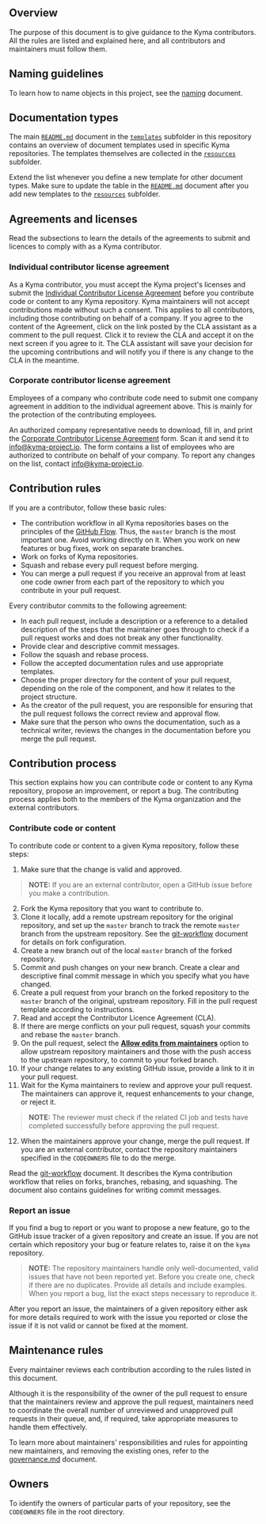 ## Overview

The purpose of this document is to give guidance to the Kyma contributors. All the rules are listed and explained here, and all contributors and maintainers must follow them.

## Naming guidelines

To learn how to name objects in this project, see the [naming](/guidelines/naming.md) document.

## Documentation types

The main [`README.md`](/guidelines/templates/README.md) document in the [`templates`](/guidelines/templates/) subfolder in this repository contains an overview of document templates used in specific Kyma repositories. The templates themselves are collected in the [`resources`](/guidelines/templates/resources/) subfolder.

Extend the list whenever you define a new template for other document types. Make sure to update the table in the [`README.md`](/guidelines/templates/README.md) document after you add new templates to the [`resources`](/guidelines/templates/resources/) subfolder.

## Agreements and licenses

Read the subsections to learn the details of the agreements to submit and licences to comply with as a Kyma contributor.

### Individual contributor license agreement

As a Kyma contributor, you must accept the Kyma project's licenses and submit the
[Individual Contributor License Agreement](https://gist.github.com/CLAassistant/bd1ea8ec8aa0357414e8) before you contribute code or content to any Kyma repository. Kyma maintainers will not accept contributions made without such a consent. This applies to all contributors, including those contributing on behalf of a company. If you agree to the content of the Agreement, click on the link posted by the CLA assistant as a comment to the pull request. Click it to review the CLA and accept it on the next screen if you agree to it. The CLA assistant will save your decision for the upcoming contributions and will notify you if there is any change to the CLA in the meantime.

### Corporate contributor license agreement

Employees of a company who contribute code need to submit one company agreement in addition to the individual agreement above. This is mainly for the protection of the contributing employees.

An authorized company representative needs to download, fill in, and print
the [Corporate Contributor License Agreement](https://github.com/kyma-project/community/blob/master/docs/cla/SAP%20Corporate%20Contributor%20License%20Agreement%20(5-26-15).pdf) form. Scan it and send it to [info@kyma-project.io](mailto:info@kyma-project.io). The form contains a list of employees who are authorized to contribute on behalf of your company. To report any changes on the list, contact [info@kyma-project.io](mailto:info@kyma-project.io).

## Contribution rules

If you are a contributor, follow these basic rules:

* The contribution workflow in all Kyma repositories bases on the principles of the [GitHub Flow](https://guides.github.com/introduction/flow/). Thus, the `master` branch is the most important one. Avoid working directly on it. When you work on new features or bug fixes, work on separate branches.
* Work on forks of Kyma repositories.
* Squash and rebase every pull request before merging.
* You can merge a pull request if you receive an approval from at least one code owner from each part of the repository to which you contribute in your pull request.

Every contributor commits to the following agreement:

* In each pull request, include a description or a reference to a detailed description of the steps that the maintainer goes through to check if a pull request works and does not break any other functionality.
* Provide clear and descriptive commit messages.
* Follow the squash and rebase process.
* Follow the accepted documentation rules and use appropriate templates.
* Choose the proper directory for the content of your pull request, depending on the role of the component, and how it relates to the project structure.
* As the creator of the pull request, you are responsible for ensuring that the pull request follows the correct review and approval flow.
* Make sure that the person who owns the documentation, such as a technical writer, reviews the changes in the documentation before you merge the pull request.

## Contribution process

This section explains how you can contribute code or content to any Kyma repository, propose an improvement, or report a bug. The contributing process applies both to the members of the Kyma organization and the external contributors.

### Contribute code or content

To contribute code or content to a given Kyma repository, follow these steps:

1. Make sure that the change is valid and approved.

> **NOTE:** If you are an external contributor, open a GitHub issue before you make a contribution.

2. Fork the Kyma repository that you want to contribute to.
3. Clone it locally, add a remote upstream repository for the original repository, and set up the `master` branch to track the remote `master` branch from the upstream repository. See the [git-workflow](git-workflow.md) document for details on fork configuration.
4. Create a new branch out of the local `master` branch of the forked repository.
5. Commit and push changes on your new branch. Create a clear and descriptive final commit message in which you specify what you have changed.
6. Create a pull request from your branch on the forked repository to the `master` branch of the original, upstream repository. Fill in the pull request template according to instructions.
7. Read and accept the Contributor Licence Agreement (CLA).
8. If there are merge conflicts on your pull request, squash your commits and rebase the `master` branch.
9. On the pull request, select the [**Allow edits from maintainers**](https://help.github.com/articles/allowing-changes-to-a-pull-request-branch-created-from-a-fork/) option to allow upstream repository maintainers and those with the push access to the upstream repository, to commit to your forked branch.
10. If your change relates to any existing GitHub issue, provide a link to it in your pull request.
11. Wait for the Kyma maintainers to review and approve your pull request. The maintainers can approve it, request enhancements to your change, or reject it.

> **NOTE:** The reviewer must check if the related CI job and tests have completed successfully before approving the pull request.

12. When the maintainers approve your change, merge the pull request. If you are an external contributor, contact the repository maintainers specified in the `CODEOWNERS` file to do the merge.

Read the [git-workflow](git-workflow.md) document. It describes the Kyma contribution workflow that relies on forks, branches, rebasing, and squashing. The document also contains guidelines for writing commit messages.

### Report an issue

If you find a bug to report or you want to propose a new feature, go to the GitHub issue tracker of a given repository and create an issue. If you are not certain which repository your bug or feature relates to, raise it on the `kyma` repository.

> **NOTE:** The repository maintainers handle only well-documented, valid issues that have not been reported yet. Before you create one, check if there are no duplicates. Provide all details and include examples. When you report a bug, list the exact steps necessary to reproduce it.

After you report an issue, the maintainers of a given repository either ask for more details required to work with the issue you reported or close the issue if it is not valid or cannot be fixed at the moment.

## Maintenance rules

Every maintainer reviews each contribution according to the rules listed in this document.

Although it is the responsibility of the owner of the pull request to ensure that the maintainers review and approve the pull request, maintainers need to coordinate the overall number of unreviewed and unapproved pull requests in their queue, and, if required, take appropriate measures to handle them effectively.

To learn more about maintainers' responsibilities and rules for appointing new maintainers, and removing the existing ones, refer to the [governance.md](governance.md) document.

## Owners

To identify the owners of particular parts of your repository, see the `CODEOWNERS` file in the root directory.
